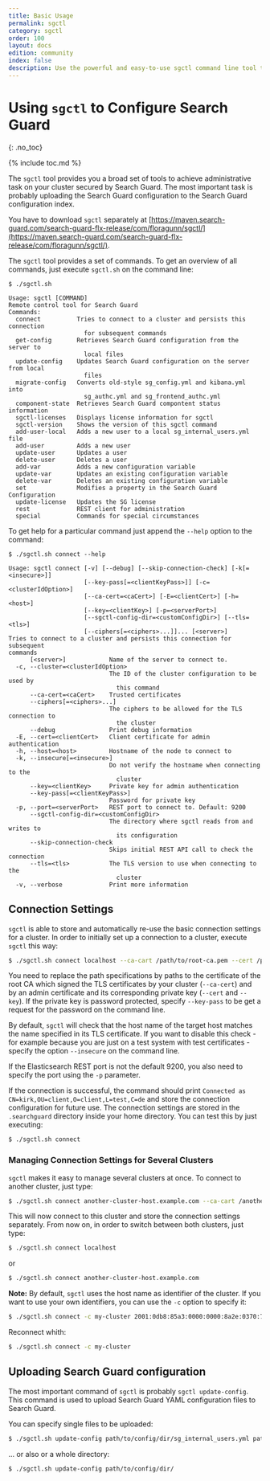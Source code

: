 ```yaml
---
title: Basic Usage
permalink: sgctl
category: sgctl
order: 100
layout: docs
edition: community
index: false
description: Use the powerful and easy-to-use sgctl command line tool to manage and configure  everything in Search Guard.
---
```

<!---
Copyright 2020 floragunn GmbH
-->

# Using `sgctl` to Configure Search Guard
{: .no_toc}

{% include toc.md %}


The `sgctl` tool provides you a broad set of tools to achieve administrative task on your cluster secured by Search Guard. The most important task is probably uploading the Search Guard configuration to the Search Guard configuration index. 

You have to download `sgctl` separately at [https://maven.search-guard.com/search-guard-flx-release/com/floragunn/sgctl/](https://maven.search-guard.com/search-guard-flx-release/com/floragunn/sgctl/).

The `sgctl` tool provides a set of commands. To get an overview of all commands, just execute `sgctl.sh` on the command line:

```
$ ./sgctl.sh

Usage: sgctl [COMMAND]
Remote control tool for Search Guard
Commands:
  connect          Tries to connect to a cluster and persists this connection
                     for subsequent commands
  get-config       Retrieves Search Guard configuration from the server to
                     local files
  update-config    Updates Search Guard configuration on the server from local
                     files
  migrate-config   Converts old-style sg_config.yml and kibana.yml into
                     sg_authc.yml and sg_frontend_authc.yml
  component-state  Retrieves Search Guard compontent status information
  sgctl-licenses   Displays license information for sgctl
  sgctl-version    Shows the version of this sgctl command
  add-user-local   Adds a new user to a local sg_internal_users.yml file
  add-user         Adds a new user
  update-user      Updates a user
  delete-user      Deletes a user
  add-var          Adds a new configuration variable
  update-var       Updates an existing configuration variable
  delete-var       Deletes an existing configuration variable
  set              Modifies a property in the Search Guard Configuration
  update-license   Updates the SG license
  rest             REST client for administration
  special          Commands for special circumstances
```

To get help for a particular command just append the `--help` option to the command:

```
$ ./sgctl.sh connect --help

Usage: sgctl connect [-v] [--debug] [--skip-connection-check] [-k[=<insecure>]]
                     [--key-pass[=<clientKeyPass>]] [-c=<clusterIdOption>]
                     [--ca-cert=<caCert>] [-E=<clientCert>] [-h=<host>]
                     [--key=<clientKey>] [-p=<serverPort>]
                     [--sgctl-config-dir=<customConfigDir>] [--tls=<tls>]
                     [--ciphers[=<ciphers>...]]... [<server>]
Tries to connect to a cluster and persists this connection for subsequent
commands
      [<server>]            Name of the server to connect to.
  -c, --cluster=<clusterIdOption>
                            The ID of the cluster configuration to be used by
                              this command
      --ca-cert=<caCert>    Trusted certificates
      --ciphers[=<ciphers>...]
                            The ciphers to be allowed for the TLS connection to
                              the cluster
      --debug               Print debug information
  -E, --cert=<clientCert>   Client certificate for admin authentication
  -h, --host=<host>         Hostname of the node to connect to
  -k, --insecure[=<insecure>]
                            Do not verify the hostname when connecting to the
                              cluster
      --key=<clientKey>     Private key for admin authentication
      --key-pass[=<clientKeyPass>]
                            Password for private key
  -p, --port=<serverPort>   REST port to connect to. Default: 9200
      --sgctl-config-dir=<customConfigDir>
                            The directory where sgctl reads from and writes to
                              its configuration
      --skip-connection-check
                            Skips initial REST API call to check the connection
      --tls=<tls>           The TLS version to use when connecting to the
                              cluster
  -v, --verbose             Print more information
```


<!--
You can find sample sgadmin calls in the [examples chapter](configuration_sgadmin_examples.md)
-->

## Connection Settings

`sgctl` is able to store and automatically re-use the basic connection settings for a cluster. In order to initially set up a connection to a cluster, execute `sgctl` this way:

```bash
$ ./sgctl.sh connect localhost --ca-cart /path/to/root-ca.pem --cert /path/to/admin-cert.pem --key /path/to/admin-cert-private-key.pem
```

You need to replace the path specifications by paths to the certificate of the root CA which signed the TLS certificates by your cluster (`--ca-cert`)  and by an admin 
certificate and its corresponding private key (`--cert` and `--key`). If the private key is password protected, specify `--key-pass` to be get a request for the password on the command line.

By default, `sgctl` will check that the host name of the target host matches the name specified in its TLS certificate. If you want to disable this check - for example because you are just on a test system with test certificates - specify the option `--insecure` on the command line.

If the Elasticsearch REST port is not the default 9200, you also need to specify the port using the `-p` parameter.

If the connection is successful, the command should print `Connected as CN=kirk,OU=client,O=client,L=test,C=de` and store the connection configuration for future
use. The connection settings are stored in the `.searchguard` directory inside your home directory. You can test this by just executing:

```bash
$ ./sgctl.sh connect
```

### Managing Connection Settings for Several Clusters

`sgctl` makes it easy to manage several clusters at once. To connect to another cluster, just type:

```bash
$ ./sgctl.sh connect another-cluster-host.example.com --ca-cart /another/path/to/root-ca.pem --cert /another/path/to/admin-cert.pem --key /another/path/to/admin-cert-private-key.pem
```

This will now connect to this cluster and store the connection settings separately. From now on, in order to switch between both clusters, just type:


```bash
$ ./sgctl.sh connect localhost
```

or


```bash
$ ./sgctl.sh connect another-cluster-host.example.com
```

**Note:** By default, `sgctl` uses the host name as identifier of the cluster. If you want to use your own identifiers, you can use the `-c` option to specify it:

```bash
$ ./sgctl.sh connect -c my-cluster 2001:0db8:85a3:0000:0000:8a2e:0370:7334 --ca-cart /another/path/to/root-ca.pem --cert /another/path/to/admin-cert.pem --key /another/path/to/admin-cert-private-key.pem
```

Reconnect whith:

```bash
$ ./sgctl.sh connect -c my-cluster
```

## Uploading Search Guard configuration

The most important command of `sgctl` is probably `sgctl update-config`. This command is used to upload Search Guard YAML configuration files to Search Guard. 

You can specify single files to be uploaded:

```bash
$ ./sgctl.sh update-config path/to/config/dir/sg_internal_users.yml path/to/config/dir/sg_roles.yml
```

... or also or a whole directory:

```bash
$ ./sgctl.sh update-config path/to/config/dir/
```
<!--
Modifying Search Guard configuration on the fly

Sometimes you need to modify only a single attribute of the Search Guard configuration. If you want to do so without editing files, you can use the `sgctl set` command.

A sample command looks like this:

```
$ ./sgctl.sh set 
```

--->